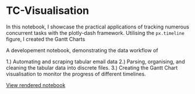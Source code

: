 # TC-Visualisation

In this notebook, I showcase the practical applications of tracking numerous concurrent tasks with the plotly-dash framework.
Utilising the `px.timeline` figure, I created the Gantt Charts

A developement notebook, demonstrating the data workflow of 

1.) Automating and scraping tabular email data
2.) Parsing, organising, and cleaning the tabular data into discrete files.
3.) Creating the Gantt Chart visualisation to monitor the progress of different timelines.

[View rendered notebook](https://nbviewer.org/github/malcolmiscalm/TC-Visualisation/blob/main/TC%20Execution%20Gantt%20Charts.ipynb)
